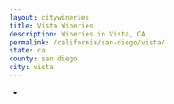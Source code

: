 ```yaml
---
layout: citywineries
title: Vista Wineries
description: Wineries in Vista, CA
permalink: /california/san-diego/vista/
state: ca
county: san diego
city: vista
---
```

-
